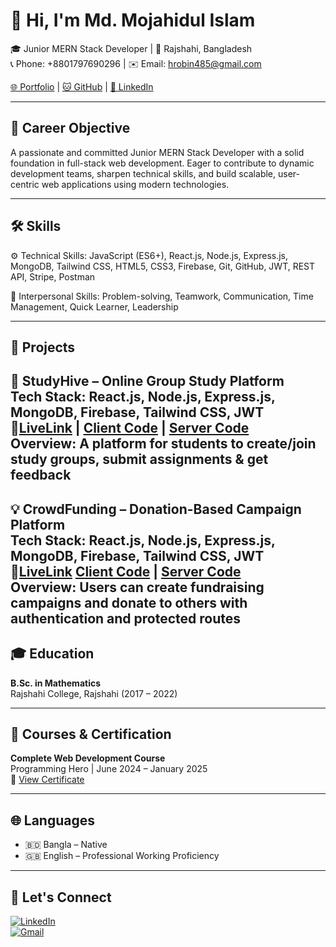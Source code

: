 # 👋 Hi, I'm Md. Mojahidul Islam

🎓 Junior MERN Stack Developer | 📍 Rajshahi, Bangladesh  
📞 Phone: +8801797690296 | ✉️ Email: hrobin485@gmail.com

[🌐 Portfolio](https://dynamic-donut-6abc0e.netlify.app/) | [🐱 GitHub](https://github.com/hrobin485) | [🔗 LinkedIn](https://www.linkedin.com/in/mojahidul-islam143/)

---

## 🎯 Career Objective

A passionate and committed Junior MERN Stack Developer with a solid foundation in full-stack web development. Eager to contribute to dynamic development teams, sharpen technical skills, and build scalable, user-centric web applications using modern technologies.

---

## 🛠️ Skills

⚙️ Technical Skills:
JavaScript (ES6+), React.js, Node.js, Express.js, MongoDB, Tailwind CSS, HTML5, CSS3, Firebase, Git, GitHub, JWT, REST API, Stripe, Postman

🤝 Interpersonal Skills:
Problem-solving, Teamwork, Communication, Time Management, Quick Learner, Leadership

---

## 💼 Projects

🚀 StudyHive – Online Group Study Platform  
Tech Stack: React.js, Node.js, Express.js, MongoDB, Firebase, Tailwind CSS, JWT  
🔗[LiveLink](https://study-hive-80e6f.web.app/) | [Client Code](https://github.com/hrobin485/A-11-Client-Study-hive) | [Server Code](https://github.com/hrobin485/A-11-server-study-hive)  
Overview: A platform for students to create/join study groups, submit assignments & get feedback  
---
 💡 CrowdFunding – Donation-Based Campaign Platform  
Tech Stack: React.js, Node.js, Express.js, MongoDB, Firebase, Tailwind CSS, JWT  
🔗[LiveLink](https://winter-clothing-donation-9b03b.web.app/) [Client Code](https://github.com/hrobin485/A-10-client-crowd-funding) | [Server Code](https://github.com/hrobin485/A-10-server-crowd-funding)  
Overview: Users can create fundraising campaigns and donate to others with authentication and protected routes  
---

## 🎓 Education

**B.Sc. in Mathematics**  
Rajshahi College, Rajshahi (2017 – 2022)

---

## 📜 Courses & Certification

**Complete Web Development Course**  
Programming Hero | June 2024 – January 2025  
📄 [View Certificate](https://drive.google.com/file/d/1q5fyy53TbGkah6flflSpC3uAZwdTz_Zm/view)

---

## 🌐 Languages

- 🇧🇩 Bangla – Native  
- 🇬🇧 English – Professional Working Proficiency

---

## 🧭 Let's Connect

[![LinkedIn](https://img.shields.io/badge/-LinkedIn-blue?style=flat-square&logo=linkedin&logoColor=white)](https://www.linkedin.com/in/mojahidul-islam143/)  
[![Gmail](https://img.shields.io/badge/-Gmail-red?style=flat-square&logo=gmail&logoColor=white)](mailto:hrobin485@gmail.com)

